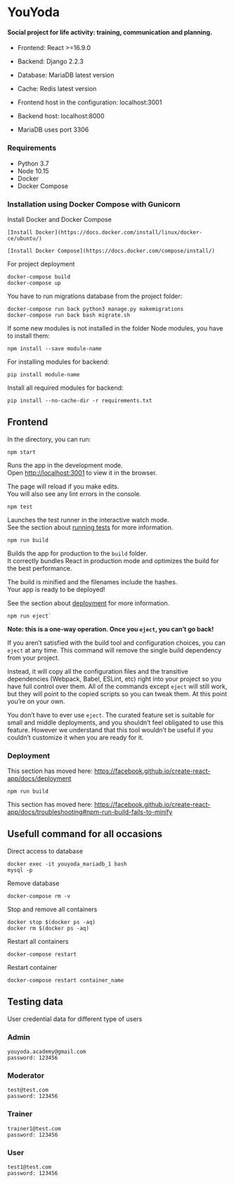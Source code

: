 # YouYoda
#### **Social project for life activity: training, communication and planning.**

* Frontend: React >=16.9.0
* Backend: Django 2.2.3
* Database: MariaDB latest version
* Cache: Redis latest version

* Frontend host in the configuration: localhost:3001
* Backend host: localhost:8000
* MariaDB uses port 3306

### Requirements
* Python 3.7
* Node 10.15
* Docker
* Docker Compose

### Installation using Docker Compose with Gunicorn

Install Docker and Docker Compose

    [Install Docker](https://docs.docker.com/install/linux/docker-ce/ubuntu/)

    [Install Docker Compose](https://docs.docker.com/compose/install/)

For project deployment  

    docker-compose build
    docker-compose up   

You have to run migrations database from the project folder:

    docker-compose run back python3 manage.py makemigrations
    docker-compose run back bash migrate.sh

If some new modules is not installed in the folder Node modules, you have to install them:

    npm install --save module-name

For installing modules for backend:

    pip install module-name

Install all required modules for backend:

    pip install --no-cache-dir -r requirements.txt

## Frontend

In the directory, you can run:

    npm start

Runs the app in the development mode.<br>
Open [http://localhost:3001](http://localhost:3001) to view it in the browser.

The page will reload if you make edits.<br>
You will also see any lint errors in the console.

    npm test

Launches the test runner in the interactive watch mode.<br>
See the section about [running tests](https://facebook.github.io/create-react-app/docs/running-tests) for more information.

    npm run build

Builds the app for production to the `build` folder.<br>
It correctly bundles React in production mode and optimizes the build for the best performance.

The build is minified and the filenames include the hashes.<br>
Your app is ready to be deployed!

See the section about [deployment](https://facebook.github.io/create-react-app/docs/deployment) for more information.

    npm run eject`

**Note: this is a one-way operation. Once you `eject`, you can’t go back!**

If you aren’t satisfied with the build tool and configuration choices, you can `eject` at any time. This command will remove the single build dependency from your project.

Instead, it will copy all the configuration files and the transitive dependencies (Webpack, Babel, ESLint, etc) right into your project so you have full control over them. All of the commands except `eject` will still work, but they will point to the copied scripts so you can tweak them. At this point you’re on your own.

You don’t have to ever use `eject`. The curated feature set is suitable for small and middle deployments, and you shouldn’t feel obligated to use this feature. However we understand that this tool wouldn’t be useful if you couldn’t customize it when you are ready for it.

### Deployment

This section has moved here: https://facebook.github.io/create-react-app/docs/deployment

    npm run build

This section has moved here: https://facebook.github.io/create-react-app/docs/troubleshooting#npm-run-build-fails-to-minify


## Usefull command for all occasions

Direct access to database

    docker exec -it youyoda_mariadb_1 bash
    mysql -p

Remove database

    docker-compose rm -v

Stop and remove all containers

    docker stop $(docker ps -aq)
    docker rm $(docker ps -aq)

Restart all containers

    docker-compose restart

Restart container

    docker-compose restart container_name


## Testing data

User credential data for different type of users

### Admin

    youyoda.academy@gmail.com
    password: 123456

### Moderator

    test@test.com
    password: 123456

### Trainer

    trainer1@test.com
    password: 123456

### User

    test1@test.com
    password: 123456
